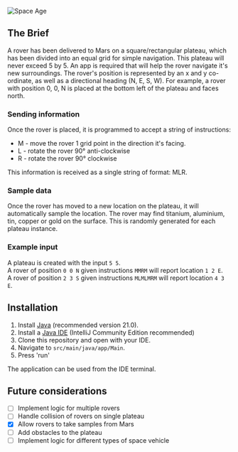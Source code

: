 
![Space Age](https://github.com/s-kettle/mars-rover/assets/156723890/1c0eaf7e-6b15-44a4-a223-090fcea03964)

## The Brief

A rover has been delivered to Mars on a square/rectangular plateau, which has been divided into an equal grid 
for simple navigation. This plateau will never exceed 5 by 5.
An app is required that will help the rover navigate it's new surroundings. 
The rover's position is represented by an x and y co-ordinate, as well as a directional heading (N, E, S, W). For example, 
a rover with position 0, 0, N is placed at the bottom left of the 
plateau and faces north.

### Sending information
Once the rover is placed, it is programmed to accept a string of instructions:

- M - move the rover 1 grid point in the direction it's facing.
- L - rotate the rover 90° anti-clockwise
- R - rotate the rover 90° clockwise

This information is received as a single string of format: MLR.

### Sample data
Once the rover has moved to a new location on the plateau, it will automatically sample the location. The rover may find titanium, aluminium, tin, copper or gold on the surface. This is randomly generated for each plateau instance.

### Example input

A plateau is created with the input `5 5`.\
A rover of position `0 0 N` given instructions `MMRM` will report location `1 2 E`.\
A rover of position `2 3 S` given instructions `MLMLMRM` will report location `4 3 E`.

## Installation

1. Install [Java](https://www.java.com/en/download/) (recommended version 21.0).
2. Install a [Java IDE](https://www.jetbrains.com/idea/download/) (IntelliJ Community Edition recommended)
3. Clone this repository and open with your IDE.
4. Navigate to `src/main/java/app/Main`.
5. Press 'run'

The application can be used from the IDE terminal.

## Future considerations

- [ ] Implement logic for multiple rovers
- [ ] Handle collision of rovers on single plateau
- [x] Allow rovers to take samples from Mars
- [ ] Add obstacles to the plateau
- [ ] Implement logic for different types of space vehicle
